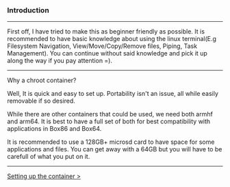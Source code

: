 
### Introduction
---------------------

First off, I have tried to make this as beginner friendly as possible. It is recommended to have basic knowledge about using the linux terminal(E.g Filesystem Navigation, View/Move/Copy/Remove files, Piping, Task Management). You can continue without said knowledge and pick it up along the way if you pay attention =).

----

Why a chroot container?

Well, It is quick and easy to set up. Portability isn't an issue, all while easily removable if so desired.

While there are other containers that could be used, we need both armhf and arm64. It is best to have a full set of both for best compatibility with applications in Box86 and Box64.

It is recommended to use a 128GB+ microsd card to have space for some applications and files. You can get away with a 64GB but you will have to be carefull of what you put on it.

----

[Setting up the container >](create-chroot.md)


